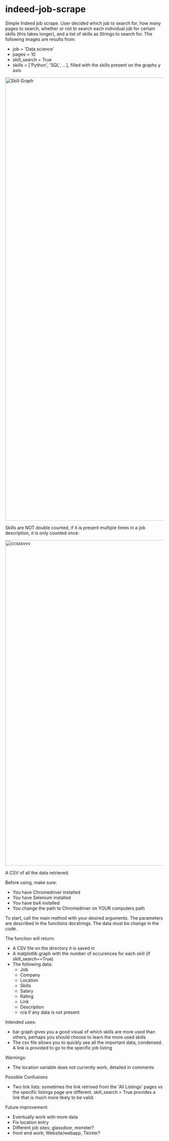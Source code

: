 # indeed-job-scrape

Simple Indeed job scrape. User decided which job to search for, how many pages to search, whether or not to search each individual job for certain skills (this takes longer), and a list of skills as Strings to search for. The following images are results from:

* job = 'Data science'
* pages = 10
* skill_search = True
* skills = ['Python', 'SQL', ...], filled with the skills present on the graphs y axis

<img width="1410" alt="Skill Graph" src="https://user-images.githubusercontent.com/76178340/117382997-c6093700-aead-11eb-8379-d7d31cd7edc9.png">

Skills are NOT double counted, if it is present multiple times in a job description, it is only counted once.

<img width="1036" alt="ccsssvvv" src="https://user-images.githubusercontent.com/76178340/117383248-5a739980-aeae-11eb-883b-9be2100d4a17.png">

A CSV of all the data retrieved.

Before using, make sure:
* You have Chromedriver installed
* You have Selenium installed
* You have bs4 installed
* You change the path to Chromedriver on YOUR computers path

To start, call the main method with your desired arguments. The parameters are described in the functions docstrings. The data must be change in the code. 

The function will return:
* A CSV file on the directory it is saved in
* A matplotlib graph with the number of occurences for each skill (if skill_search==True)
* The following data:
  * Job 
  * Company
  * Location
  * Skills
  * Salary
  * Rating
  * Link
  * Description
  * n/a if any data is not present 

Intended uses:
* bar graph gives you a good visual of which skills are more used than others, perhaps you should choose to learn the more used skills
* The csv file allows you to quickly see all the important data, condensed. A link is provided to go to the specific job listing

Warnings:
* The location variable does not currently work, detailed in comments

Possible Confusions
* Two link lists: sometimes the link retrived from the 'All Listings' pages vs the specific listings page are different. skill_search = True provides a link that is much more likely to be valid.

Future improvement:
* Eventually work with more data
* Fix location entry
* Different job sites; glassdoor, monster?
* front end work; Website/webapp, Tkinter?
